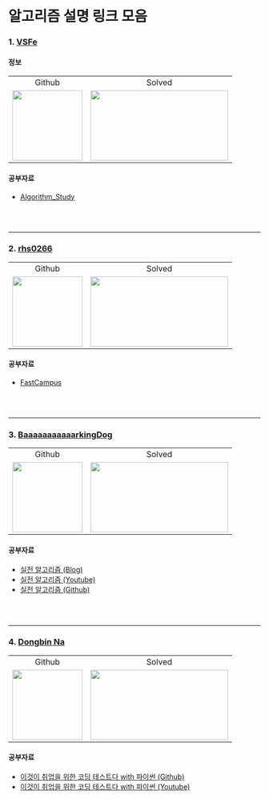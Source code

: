 # 알고리즘 설명 링크 모음

### 1. [VSFe](https://github.com/VSFe)

#### 정보

<table>
    <td align="center">Github</td>
    <td align="center">Solved</td>
    <tr>
        <td height="140px"> <a href="https://github.com/VSFe"><img src="https://avatars.githubusercontent.com/u/4595546?s=460&v=4" width="140px" /></a> </td>
        <td height="140px"> <a href="https://solved.ac/klm03025"><img height="140px" width="275px" src="http://mazassumnida.wtf/api/v2/generate_badge?boj=klm03025" /></a> </td>
    </tr>
</table>

#### 공부자료

 - [Algorithm_Study](https://github.com/VSFe/Algorithm_Study)

<br><br>
<hr>

### 2. [rhs0266](https://github.com/rhs0266)

<table>
    <td align="center">Github</td>
    <td align="center">Solved</td>
    <tr>
        <td height="140px"> <a href="https://github.com/rhs0266"><img src="https://avatars.githubusercontent.com/u/8068838?s=460&v=4" width="140px" /></a> </td>
        <td height="140px"> <a href="https://solved.ac/rhs0266"><img height="140px" width="275px" src="http://mazassumnida.wtf/api/v2/generate_badge?boj=rhs0266" /></a> </td>
    </tr>
</table>

#### 공부자료

 - [FastCampus](https://github.com/rhs0266/FastCampus)

<br><br>
<hr>

### 3. [BaaaaaaaaaaarkingDog](https://github.com/encrypted-def)

<table>
    <td align="center">Github</td>
    <td align="center">Solved</td>
    <tr>
        <td height="140px"> <a href="https://github.com/encrypted-def"><img src="https://avatars.githubusercontent.com/u/20028331?s=460&u=93ce75536b9f5ab96a8bb99cbac4ccf2925dcc69&v=4" width="140px" /></a> </td>
        <td height="140px"> <a href="https://solved.ac/BaaaaaaaaaaarkingDog"><img height="140px" width="275px" src="http://mazassumnida.wtf/api/v2/generate_badge?boj=BaaaaaaaaaaarkingDog" /></a> </td>
    </tr>
</table>

#### 공부자료

 - [실전 알고리즘 (Blog)](https://blog.encrypted.gg/category/%EA%B0%95%EC%A2%8C/%EC%8B%A4%EC%A0%84%20%EC%95%8C%EA%B3%A0%EB%A6%AC%EC%A6%98)
 - [실전 알고리즘 (Youtube)](https://www.youtube.com/watch?v=LcOIobH7ues&list=PLtqbFd2VIQv4O6D6l9HcD732hdrnYb6CY)
 - [실전 알고리즘 (Github)](https://github.com/encrypted-def/basic-algo-lecture)

<br><br>
<hr>

### 4. [Dongbin Na](https://github.com/ndb796)

<table>
    <td align="center">Github</td>
    <td align="center">Solved</td>
    <tr>
        <td height="140px"> <a href="https://github.com/ndb796"><img src="https://avatars.githubusercontent.com/u/16822641?s=460&u=22684c6613c3532bf34d3ff8de1d782de5b40e3d&v=4" width="140px" /></a> </td>
        <td height="140px"> <a href="https://solved.ac/ndb796"><img height="140px" width="275px" src="http://mazassumnida.wtf/api/v2/generate_badge?boj=ndb796" /></a> </td>
    </tr>
</table>

#### 공부자료

 - [이것이 취업을 위한 코딩 테스트다 with 파이썬 (Github)](https://github.com/ndb796/python-for-coding-test)
 - [이것이 취업을 위한 코딩 테스트다 with 파이썬 (Youtube)](https://www.youtube.com/watch?v=m-9pAwq1o3w&list=PLRx0vPvlEmdAghTr5mXQxGpHjWqSz0dgC)

